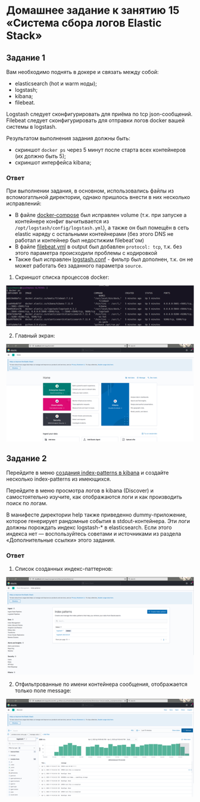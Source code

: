 # Домашнее задание к занятию 15 «Система сбора логов Elastic Stack»

## Задание 1

Вам необходимо поднять в докере и связать между собой:

- elasticsearch (hot и warm ноды);
- logstash;
- kibana;
- filebeat.

Logstash следует сконфигурировать для приёма по tcp json-сообщений.
Filebeat следует сконфигурировать для отправки логов docker вашей системы в logstash.

Результатом выполнения задания должны быть:

- скриншот `docker ps` через 5 минут после старта всех контейнеров (их должно быть 5);
- скриншот интерфейса kibana;

### Ответ

При выполнении задания, в основном, использовались файлы из вспомогатльной директории, однако пришлось внести в них несколько исправлений:
- В файле [docker-compose](./docker-compose.yml) был исправлен volume (т.к. при запуске а контейнере конфиг вычитывается из `/opt/logstash/config/logstash.yml`), а также он был помещён в сеть elastic наряду с остальными контейнерами (без этого DNS не работал и контейнер был недостижим filebeat'ом)
- В файле [filebeat.yml](./configs/filebeat.yml) в output был добавлен `protocol: tcp`, т.к. без этого параметра происходили проблемы с кодировкой
- Также был исправлен [logstash.conf](./configs/logstash.conf) - фильтр был дополнен, т.к. он не может работать без заданного параметра `source`.

1. Скриншот списка процессов docker:

![Alt text](img/1.docker_ps.png)

2. Главный экран:

![Alt text](img/2.main.png)

## Задание 2

Перейдите в меню [создания index-patterns  в kibana](http://localhost:5601/app/management/kibana/indexPatterns/create) и создайте несколько index-patterns из имеющихся.

Перейдите в меню просмотра логов в kibana (Discover) и самостоятельно изучите, как отображаются логи и как производить поиск по логам.

В манифесте директории help также приведенно dummy-приложение, которое генерирует рандомные события в stdout-контейнера.
Эти логи должны порождать индекс logstash-* в elasticsearch. Если этого индекса нет — воспользуйтесь советами и источниками из раздела «Дополнительные ссылки» этого задания.
 
### Ответ

1. Список созданных индекс-паттернов:

![Alt text](img/3.index.patterns.png)

2. Отфильтрованные по имени контейнера сообщения, отображается только поле message:

![Alt text](img/4.filtered_messages.png)